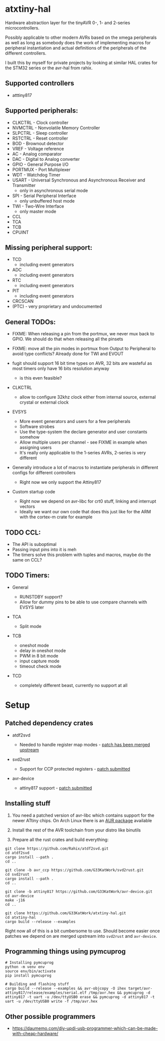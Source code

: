 atxtiny-hal
===========

Hardware abstraction layer for the tinyAVR 0-, 1- and 2-series microcontrollers.

Possibly applicable to other modern AVRs based on the xmega peripherals as well as long as somebody does the work of implementing macros for peripheral instantiation and actual definitions of the peripherals of the different controllers.

I built this by myself for private projects by looking at similar HAL crates for the STM32 series or the avr-hal from rahix.

## Supported controllers

* atttiny817

## Supported peripherals:

* CLKCTRL - Clock controller
* NVMCTRL - Nonvolatile Memory Controller
* SLPCTRL - Sleep controller
* RSTCTRL - Reset controller
* BOD - Brownout detector
* VREF - Voltage reference
* AC - Analog comparator
* DAC - Digital to Analog converter
* GPIO - General Purpose I/O
* PORTMUX - Port Multiplexer
* WDT - Watchdog Timer
* USART - Universal Synchronous and Asynchronous Receiver and Transmitter
    * only in asynchronous serial mode
* SPI - Serial Peripheral Interface
    * only unbuffered host mode
* TWI - Two-Wire Interface
    * only master mode
* CCL
* TCA
* TCB
* CPUINT

## Missing peripheral support:

* TCD
    * including event generators
* ADC
    * including event generators
* RTC
    * including event generators
* PIT
    * including event generators
* CRCSCAN
* (PTC) - very proprietary and undocumented

## General TODOs:

* FIXME: When releasing a pin from the portmux, we never mux back to GPIO. We should do that when releasing all the pinsets

* FIXME: move all the pin modes in portmux from Output<Sateless> to Peripheral<PERI> to avoid type conflicts? Already done for TWI and EVOUT

* fugit should support 16 bit time types on AVR, 32 bits are wasteful as most timers only have 16 bits resolution anyway
    * is this even feasible?

* CLKCTRL
    * allow to configure 32khz clock either from internal source, external crystal or external clock

* EVSYS
    * More event generators and users for a few peripherals
    * Software strobes
    * Use the type-system the declare generator and user constants somehow
    * Allow multiple users per channel - see FIXME in example when assigning users
    * It's really only applicable to the 1-series AVRs, 2-series is very different

* Generally introduce a lot of macros to instantiate peripherals in different configs for different controllers
    * Right now we only support the Attiny817

* Custom startup code
    * Right now we depend on avr-libc for crt0 stuff, linking and interrupt vectors
    * Ideally we want our own code that does this just like for the ARM with the cortex-m crate for example

## TODO CCL:

* The API is suboptimal
* Passing input pins into it is meh
* The timers solve this problem with tuples and macros, maybe do the same on CCL?

## TODO Timers:

* General
    * RUNSTDBY support?
    * Allow for dummy pins to be able to use compare channels with EVSYS later

* TCA
    * Split mode

* TCB
    * oneshot mode
    * delay in oneshot mode
    * PWM in 8 bit mode
    * input capture mode
    * timeout check mode

* TCD
    * completely different beast, currently no support at all


# Setup

## Patched dependency crates

* atdf2svd
  * Needed to handle register map modes - [patch has been merged upstream](https://github.com/Rahix/atdf2svd/pull/48)

* svd2rust
  * Support for CCP protected registers - [patch submitted](https://github.com/rust-embedded/svd2rust/pull/784)

* avr-device
  * attiny817 support - [patch submitted](https://github.com/Rahix/avr-device/pull/144)

## Installing stuff

1. You need a patched version of avr-libc which contains support for the newer ATtiny chips. On Arch Linux there is an [AUR package](https://aur.archlinux.org/packages/avr-libc-avrxmega3-svn) available

2. Install the rest of the AVR toolchain from your distro like binutils

3. Prepare all the rust crates and build everything:
```
git clone https://github.com/Rahix/atdf2svd.git
cd atdf2svd
cargo install --path .
cd ..

git clone -b avr_ccp https://github.com/G33KatWork/svd2rust.git
cd svd2rust
cargo install --path .
cd ..

git clone -b attiny817 https://github.com/G33KatWork/avr-device.git
cd avr-device
make -j16
cd ..

git clone https://github.com/G33KatWork/atxtiny-hal.git
cd atxtiny-hal
cargo build --release --examples
```

Right now all of this is a bit cumbersome to use. Should become easier once patches we depend on are merged upstream into `svd2rust` and `avr-device`.

## Programming things using pymcuprog

```
# Installing pymcuprog
python -m venv env
source env/bin/activate
pip install pymcuprog

# Building and flashing stuff
cargo build --release --examples && avr-objcopy -O ihex target/avr-attiny817/release/examples/serial.elf /tmp/avr.hex && pymcuprog -d attiny817 -t uart -u /dev/ttyUSB0 erase && pymcuprog -d attiny817 -t uart -u /dev/ttyUSB0 write -f /tmp/avr.hex
```

## Other possible programmers

* https://daumemo.com/diy-updi-usb-programmer-which-can-be-made-with-cheap-hardware/
